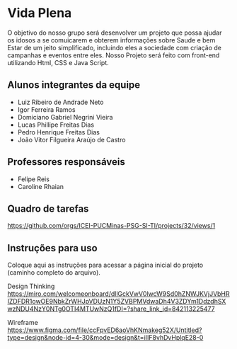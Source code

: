 # Vida Plena
O objetivo do nosso grupo será desenvolver um projeto que possa ajudar os idosos a se comuicarem e obterem informações sobre Saude e bem Estar de um jeito simplificado, incluindo eles a sociedade com criação de campanhas e eventos entre eles.
Nosso Projeto será feito com front-end utilizando Html, CSS e Java Script.

## Alunos integrantes da equipe

* Luiz Ribeiro de Andrade Neto
* Igor Ferreira Ramos
* Domiciano Gabriel Negrini Vieira
* Lucas Phillipe Freitas Dias
* Pedro Henrique Freitas Dias
* João Vitor Filgueira Araújo de Castro 

## Professores responsáveis

* Felipe Reis
* Caroline Rhaian

## Quadro de tarefas
https://github.com/orgs/ICEI-PUCMinas-PSG-SI-TI/projects/32/views/1

## Instruções para uso
Coloque aqui as instruções para acessar a página inicial do projeto (caminho completo do arquivo).

Design Thinking
https://miro.com/welcomeonboard/dllGckVwV0lwcW9Sd0hZNWJKVjJVbHRIZDFDR1owOE9NbkZrWHJpVDUzN1Y5ZVBPMVdwaDh4V3ZDYm1DdzdhSXwzNDU4NzY0NTg0OTI4MTUwNzQ1fDI=?share_link_id=842113225477

Wireframe
https://www.figma.com/file/ccFpvED6aoVhKNmakeg52X/Untitled?type=design&node-id=4-30&mode=design&t=iIIF8vhDvHplqE28-0
